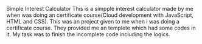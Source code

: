 Simple Interest Calculator
This is a simpple interest calculator made by me when was doing an certificate course(Cloud development with JavaScript, HTML and CSS). 
This was an project given to me when i was doing a certificate course. They provided me an templete which had some codes in it. My task was to finish the incomplete code including the logics.  
